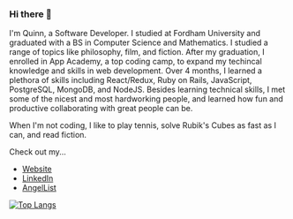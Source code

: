 ### Hi there 👋

I'm Quinn, a Software Developer. I studied at Fordham University and graduated with a BS in Computer Science and Mathematics. I studied a range of topics like philosophy, film, and fiction. After my graduation, I enrolled in App Academy, a top coding camp, to expand my techincal knowledge and skills in web development. Over 4 months, I learned a plethora of skills including React/Redux, Ruby on Rails, JavaScript, PostgreSQL, MongoDB, and NodeJS. Besides learning technical skills, I met some of the nicest and most hardworking people, and learned how fun and productive collaborating with great people can be.   

When I'm not coding, I like to play tennis, solve Rubik's Cubes as fast as I can, and read fiction. 
   
Check out my...
* [Website](https://mullaney.xyz)  
* [LinkedIn](https://www.linkedin.com/in/quinntmullaney/)
* [AngelList](https://angel.co/u/quinn-mullaney)

[![Top Langs](https://github-readme-stats.vercel.app/api/top-langs/?username=qmullaney&layout=compact)](https://github.com/qmullaney/github-readme-stats)


<!--
**qmullaney/qmullaney** is a ✨ _special_ ✨ repository because its `README.md` (this file) appears on your GitHub profile.

Here are some ideas to get you started:

- 🔭 I’m currently working on ...
- 🌱 I’m currently learning ...
- 👯 I’m looking to collaborate on ...
- 🤔 I’m looking for help with ...
- 💬 Ask me about ...
- 📫 How to reach me: ...
- 😄 Pronouns: ...
- ⚡ Fun fact: ...
-->
